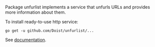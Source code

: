 Package unfurlist implements a service that unfurls URLs and provides more
information about them.

To install ready-to-use http service:

	go get -u github.com/Doist/unfurlist/...

See [documentation](https://godoc.org/github.com/Doist/unfurlist).
